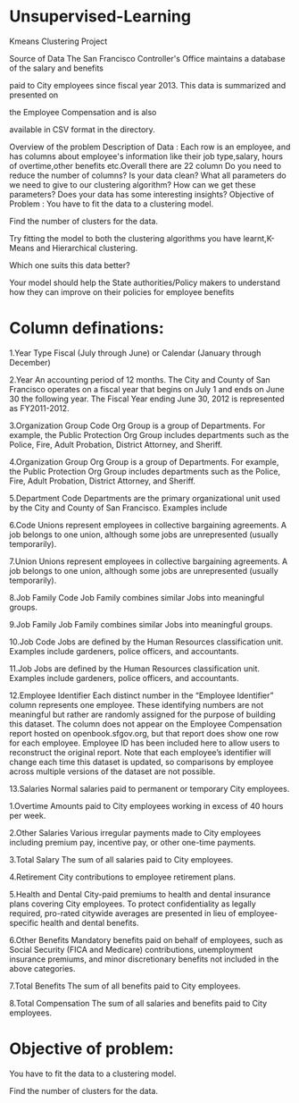 # Unsupervised-Learning
Kmeans Clustering Project

Source of Data The San Francisco Controller's Office maintains a database of the salary and benefits

paid to City employees since fiscal year 2013. This data is summarized and presented on

the Employee Compensation and is also

available in CSV format in the directory.

Overview of the problem Description of Data : Each row is an employee, and has columns about employee's information like their job type,salary, hours of overtime,other benefits etc.Overall there are 22 column Do you need to reduce the number of columns? Is your data clean? What all parameters do we need to give to our clustering algorithm? How can we get these parameters? Does your data has some interesting insights? Objective of Problem : You have to fit the data to a clustering model.

Find the number of clusters for the data.

Try fitting the model to both the clustering algorithms you have learnt,K-Means and Hierarchical clustering.

Which one suits this data better?

Your model should help the State authorities/Policy makers to understand how they can improve on their policies for employee benefits

# Column definations:
1.Year Type Fiscal (July through June) or Calendar (January through December)

2.Year An accounting period of 12 months. The City and County of San Francisco operates on a fiscal year that begins on July 1 and ends on June 30 the following year. The Fiscal Year ending June 30, 2012 is represented as FY2011-2012.

3.Organization Group Code Org Group is a group of Departments. For example, the Public Protection Org Group includes departments such as the Police, Fire, Adult Probation, District Attorney, and Sheriff.

4.Organization Group Org Group is a group of Departments. For example, the Public Protection Org Group includes departments such as the Police, Fire, Adult Probation, District Attorney, and Sheriff.

5.Department Code Departments are the primary organizational unit used by the City and County of San Francisco. Examples include

6.Code Unions represent employees in collective bargaining agreements. A job belongs to one union, although some jobs are unrepresented (usually temporarily).

7.Union Unions represent employees in collective bargaining agreements. A job belongs to one union, although some jobs are unrepresented (usually temporarily).

8.Job Family Code Job Family combines similar Jobs into meaningful groups.

9.Job Family Job Family combines similar Jobs into meaningful groups.

10.Job Code Jobs are defined by the Human Resources classification unit. Examples include gardeners, police officers, and accountants.

11.Job Jobs are defined by the Human Resources classification unit. Examples include gardeners, police officers, and accountants.

12.Employee Identifier Each distinct number in the “Employee Identifier” column represents one employee. These identifying numbers are not meaningful but rather are randomly assigned for the purpose of building this dataset. The column does not appear on the Employee Compensation report hosted on openbook.sfgov.org, but that report does show one row for each employee. Employee ID has been included here to allow users to reconstruct the original report. Note that each employee’s identifier will change each time this dataset is updated, so comparisons by employee across multiple versions of the dataset are not possible.

13.Salaries Normal salaries paid to permanent or temporary City employees.

1.Overtime Amounts paid to City employees working in excess of 40 hours per week.

2.Other Salaries Various irregular payments made to City employees including premium pay, incentive pay, or other one-time payments.

3.Total Salary The sum of all salaries paid to City employees.

4.Retirement City contributions to employee retirement plans.

5.Health and Dental City-paid premiums to health and dental insurance plans covering City employees. To protect confidentiality as legally required, pro-rated citywide averages are presented in lieu of employee-specific health and dental benefits.

6.Other Benefits Mandatory benefits paid on behalf of employees, such as Social Security (FICA and Medicare) contributions, unemployment insurance premiums, and minor discretionary benefits not included in the above categories.

7.Total Benefits The sum of all benefits paid to City employees.

8.Total Compensation The sum of all salaries and benefits paid to City employees.

# Objective of problem:
You have to fit the data to a clustering model.

Find the number of clusters for the data.
